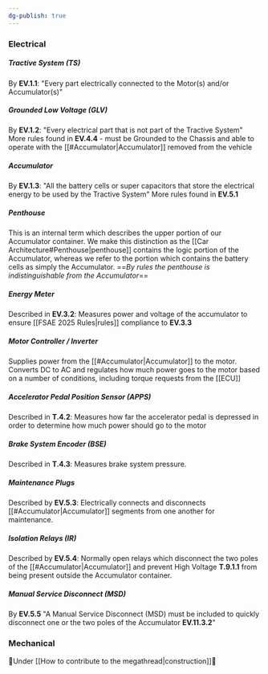 ```yaml
---
dg-publish: true
---
```

### Electrical
##### Tractive System (TS)
By **EV.1.1**: "Every part electrically connected to the Motor(s) and/or Accumulator(s)"
##### Grounded Low Voltage (GLV)
By **EV.1.2**: "Every electrical part that is not part of the Tractive System" More rules found in **EV.4.4** - must be Grounded to the Chassis and able to operate with the [[#Accumulator|Accumulator]] removed from the vehicle
##### Accumulator
By **EV.1.3**: "All the battery cells or super capacitors that store the electrical energy to be used by the Tractive System" More rules found in **EV.5.1**
##### Penthouse
This is an internal term which describes the upper portion of our Accumulator container. We make this distinction as the [[Car Architecture#Penthouse|penthouse]] contains the logic portion of the Accumulator, whereas we refer to the portion which contains the battery cells as simply the Accumulator. ==*By rules the penthouse is indistinguishable from the Accumulator*==
##### Energy Meter
Described in **EV.3.2**: Measures power and voltage of the accumulator to ensure [[FSAE 2025 Rules|rules]] compliance to **EV.3.3**
##### Motor Controller / Inverter
Supplies power from the [[#Accumulator|Accumulator]] to the motor. Converts DC to AC and regulates how much power goes to the motor based on a number of conditions, including torque requests from the [[ECU]]
##### Accelerator Pedal Position Sensor (APPS)
Described in **T.4.2**: Measures how far the accelerator pedal is depressed in order to determine how much power should go to the motor
##### Brake System Encoder (BSE)
Described in **T.4.3**: Measures brake system pressure.
##### Maintenance Plugs
Described by **EV.5.3**: Electrically connects and disconnects [[#Accumulator|Accumulator]] segments from one another for maintenance.
##### Isolation Relays (IR)
Described by **EV.5.4**: Normally open relays which disconnect the two poles of the [[#Accumulator|Accumulator]] and prevent High Voltage **T.9.1.1** from being present outside the Accumulator container.
##### Manual Service Disconnect (MSD)
By **EV.5.5** "A Manual Service Disconnect (MSD) must be included to quickly disconnect one or the two poles of the Accumulator **EV.11.3.2**"

### Mechanical
🚧Under [[How to contribute to the megathread|construction]]🚧